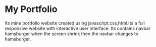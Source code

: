 # My Portfolio
Its mine portfolio website created using javascript,css,html.Its a full responsive website with interactive user interface.
Its contains navbar hamsburger when the screen shrink then the navbar changes to hamsburger. 

